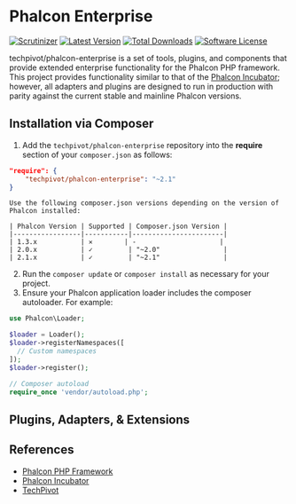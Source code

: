 # Phalcon Enterprise

[![Scrutinizer](https://img.shields.io/scrutinizer/g/techpivot/phalcon-enterprise.svg?maxAge=2592000&label=Scrutinizer&style=flat-square)](https://scrutinizer-ci.com/g/techpivot/phalcon-enterprise)
[![Latest Version](https://img.shields.io/packagist/v/techpivot/phalcon-enterprise.svg?style=flat-square)](https://packagist.org/packages/techpivot/phalcon-enterprise)
[![Total Downloads](https://img.shields.io/packagist/dt/techpivot/phalcon-enterprise.svg?style=flat-square)](https://packagist.org/packages/techpivot/phalcon-enterprise)
[![Software License](https://img.shields.io/badge/license-MIT-blue.svg?style=flat-square)](https://raw.githubusercontent.com/techpivot/phalcon-enterprise/master/LICENSE)

techpivot/phalcon-enterprise is a set of tools, plugins, and components that provide extended enterprise 
functionality for the Phalcon PHP framework. This project provides functionality similar to that of the 
[Phalcon Incubator](https://github.com/phalcon/incubator); however, all adapters and plugins are designed to run
in production with parity against the current stable and mainline Phalcon versions.


## Installation via Composer

1. Add the `techpivot/phalcon-enterprise` repository into the **require** section of your `composer.json` as follows:

  ```json
  "require": {
      "techpivot/phalcon-enterprise": "~2.1"
  }
```
    Use the following composer.json versions depending on the version of Phalcon installed:

    | Phalcon Version | Supported | Composer.json Version |
    |-----------------|-----------|-----------------------|
    | 1.3.x           | ✕        | -                     |
    | 2.0.x           | ✓         | "~2.0"                |
    | 2.1.x           | ✓         | "~2.1"                |

2. Run the `composer update` or `composer install` as necessary for your project.
3. Ensure your Phalcon application loader includes the composer autoloader. For example:
  ```php
use Phalcon\Loader;

$loader = Loader();
$loader->registerNamespaces([
    // Custom namespaces
]);
$loader->register();

// Composer autoload
require_once 'vendor/autoload.php';
```


## Plugins, Adapters, & Extensions



## References

* [Phalcon PHP Framework](https://phalconphp.com)
* [Phalcon Incubator](https://github.com/phalcon/incubator)
* [TechPivot](https://www.techpivot.net)
